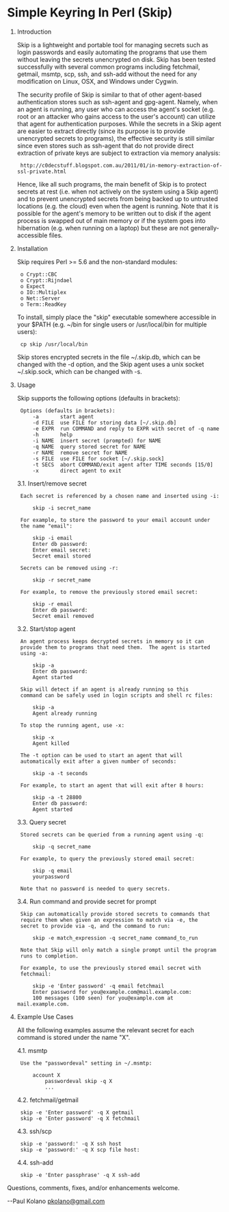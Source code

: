 Simple Keyring In Perl (Skip)
=============================

1. Introduction

    Skip is a lightweight and portable tool for managing secrets such as
    login passwords and easily automating the programs that use them
    without leaving the secrets unencrypted on disk.  Skip has been
    tested successfully with several common programs including
    fetchmail, getmail, msmtp, scp, ssh, and ssh-add without the need
    for any modification on Linux, OSX, and Windows under Cygwin.

    The security profile of Skip is similar to that of other agent-based
    authentication stores such as ssh-agent and gpg-agent.  Namely, when
    an agent is running, any user who can access the agent's socket
    (e.g. root or an attacker who gains access to the user's account)
    can utilize that agent for authentication purposes.  While the
    secrets in a Skip agent are easier to extract directly (since its
    purpose is to provide unencrypted secrets to programs), the
    effective security is still similar since even stores such as
    ssh-agent that do not provide direct extraction of private keys
    are subject to extraction via memory analysis:

        http://c0decstuff.blogspot.com.au/2011/01/in-memory-extraction-of-ssl-private.html

    Hence, like all such programs, the main benefit of Skip is to
    protect secrets at rest (i.e. when not actively on the system using
    a Skip agent) and to prevent unencrypted secrets from being backed
    up to untrusted locations (e.g. the cloud) even when the agent is
    running.  Note that it is possible for the agent's memory to be
    written out to disk if the agent process is swapped out of main
    memory or if the system goes into hibernation (e.g. when running on
    a laptop) but these are not generally-accessible files.


2. Installation

    Skip requires Perl >= 5.6 and the non-standard modules:
    
        o Crypt::CBC
        o Crypt::Rijndael
        o Expect
        o IO::Multiplex
        o Net::Server
        o Term::ReadKey

    To install, simply place the "skip" executable somewhere accessible
    in your $PATH (e.g. ~/bin for single users or /usr/local/bin for
    multiple users):

        cp skip /usr/local/bin
    
    Skip stores encrypted secrets in the file ~/.skip.db, which can be
    changed with the -d option, and the Skip agent uses a unix socket
    ~/.skip.sock, which can be changed with -s.


3. Usage

    Skip supports the following options (defaults in brackets):

        Options (defaults in brackets):
            -a       start agent
            -d FILE  use FILE for storing data [~/.skip.db]
            -e EXPR  run COMMAND and reply to EXPR with secret of -q name
            -h       help
            -i NAME  insert secret (prompted) for NAME
            -q NAME  query stored secret for NAME
            -r NAME  remove secret for NAME
            -s FILE  use FILE for socket [~/.skip.sock]
            -t SECS  abort COMMAND/exit agent after TIME seconds [15/0]
            -x       direct agent to exit

    3.1. Insert/remove secret

        Each secret is referenced by a chosen name and inserted using -i:

            skip -i secret_name

        For example, to store the password to your email account under
        the name "email":

            skip -i email
            Enter db password:
            Enter email secret:
            Secret email stored

        Secrets can be removed using -r:

            skip -r secret_name

        For example, to remove the previously stored email secret:

            skip -r email
            Enter db password:
            Secret email removed

    3.2. Start/stop agent

        An agent process keeps decrypted secrets in memory so it can
        provide them to programs that need them.  The agent is started
        using -a:

            skip -a
            Enter db password:
            Agent started

        Skip will detect if an agent is already running so this
        command can be safely used in login scripts and shell rc files:

            skip -a
            Agent already running

        To stop the running agent, use -x:

            skip -x
            Agent killed

        The -t option can be used to start an agent that will
        automatically exit after a given number of seconds:

            skip -a -t seconds
            
        For example, to start an agent that will exit after 8 hours:
        
            skip -a -t 28800
            Enter db password:
            Agent started

    3.3. Query secret

        Stored secrets can be queried from a running agent using -q:

            skip -q secret_name

        For example, to query the previously stored email secret:

            skip -q email
            yourpassword

        Note that no password is needed to query secrets.

    3.4. Run command and provide secret for prompt

        Skip can automatically provide stored secrets to commands that
        require them when given an expression to match via -e, the
        secret to provide via -q, and the command to run:

            skip -e match_expression -q secret_name command_to_run

        Note that Skip will only match a single prompt until the program
        runs to completion.

        For example, to use the previously stored email secret with
        fetchmail:

            skip -e 'Enter password' -q email fetchmail
            Enter password for you@example.com@mail.example.com:
            100 messages (100 seen) for you@example.com at mail.example.com.


4. Example Use Cases

    All the following examples assume the relevant secret for each
    command is stored under the name "X".

    4.1. msmtp

        Use the "passwordeval" setting in ~/.msmtp:

            account X
                passwordeval skip -q X
                ...

    4.2. fetchmail/getmail

        skip -e 'Enter password' -q X getmail
        skip -e 'Enter password' -q X fetchmail

    4.3. ssh/scp

        skip -e 'password:' -q X ssh host
        skip -e 'password:' -q X scp file host:

    4.4. ssh-add

        skip -e 'Enter passphrase' -q X ssh-add


Questions, comments, fixes, and/or enhancements welcome.

--Paul Kolano <pkolano@gmail.com>

